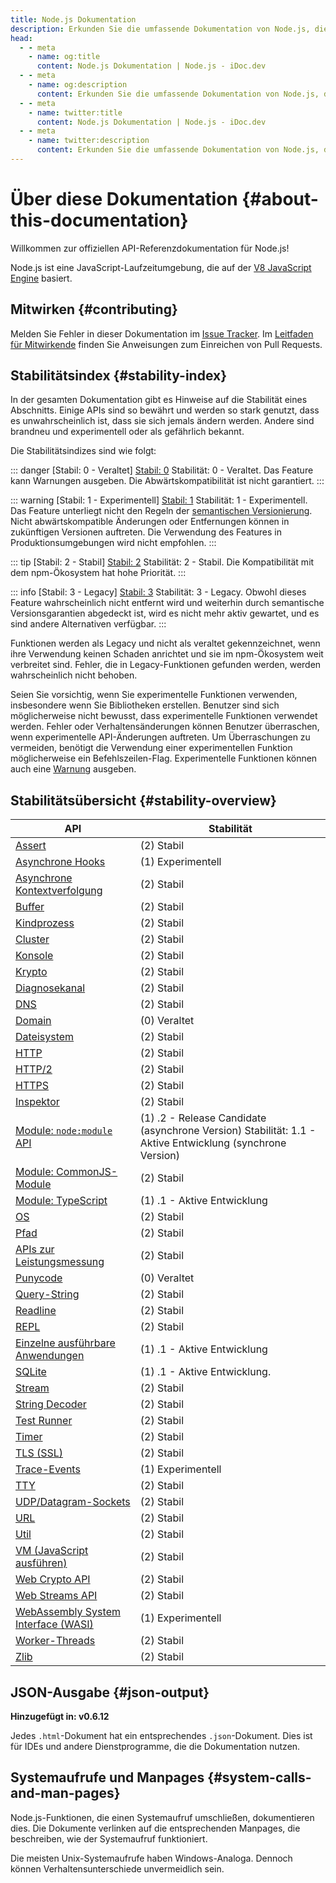 ```yaml
---
title: Node.js Dokumentation
description: Erkunden Sie die umfassende Dokumentation von Node.js, die APIs, Module und Nutzungsbeispiele abdeckt, um Entwicklern zu helfen, Node.js effektiv zu verstehen und zu nutzen.
head:
  - - meta
    - name: og:title
      content: Node.js Dokumentation | Node.js - iDoc.dev
  - - meta
    - name: og:description
      content: Erkunden Sie die umfassende Dokumentation von Node.js, die APIs, Module und Nutzungsbeispiele abdeckt, um Entwicklern zu helfen, Node.js effektiv zu verstehen und zu nutzen.
  - - meta
    - name: twitter:title
      content: Node.js Dokumentation | Node.js - iDoc.dev
  - - meta
    - name: twitter:description
      content: Erkunden Sie die umfassende Dokumentation von Node.js, die APIs, Module und Nutzungsbeispiele abdeckt, um Entwicklern zu helfen, Node.js effektiv zu verstehen und zu nutzen.
---
```



# Über diese Dokumentation {#about-this-documentation}

Willkommen zur offiziellen API-Referenzdokumentation für Node.js!

Node.js ist eine JavaScript-Laufzeitumgebung, die auf der [V8 JavaScript Engine](https://v8.dev/) basiert.

## Mitwirken {#contributing}

Melden Sie Fehler in dieser Dokumentation im [Issue Tracker](https://github.com/nodejs/node/issues/new). Im [Leitfaden für Mitwirkende](https://github.com/nodejs/node/blob/HEAD/CONTRIBUTING.md) finden Sie Anweisungen zum Einreichen von Pull Requests.

## Stabilitätsindex {#stability-index}

In der gesamten Dokumentation gibt es Hinweise auf die Stabilität eines Abschnitts. Einige APIs sind so bewährt und werden so stark genutzt, dass es unwahrscheinlich ist, dass sie sich jemals ändern werden. Andere sind brandneu und experimentell oder als gefährlich bekannt.

Die Stabilitätsindizes sind wie folgt:

::: danger [Stabil: 0 - Veraltet]
[Stabil: 0](/de/nodejs/api/documentation#stability-index) Stabilität: 0 - Veraltet. Das Feature kann Warnungen ausgeben. Die Abwärtskompatibilität ist nicht garantiert.
:::

::: warning [Stabil: 1 - Experimentell]
[Stabil: 1](/de/nodejs/api/documentation#stability-index) Stabilität: 1 - Experimentell. Das Feature unterliegt nicht den Regeln der [semantischen Versionierung](https://semver.org/). Nicht abwärtskompatible Änderungen oder Entfernungen können in zukünftigen Versionen auftreten. Die Verwendung des Features in Produktionsumgebungen wird nicht empfohlen.
:::

::: tip [Stabil: 2 - Stabil]
[Stabil: 2](/de/nodejs/api/documentation#stability-index) Stabilität: 2 - Stabil. Die Kompatibilität mit dem npm-Ökosystem hat hohe Priorität.
:::

::: info [Stabil: 3 - Legacy]
[Stabil: 3](/de/nodejs/api/documentation#stability-index) Stabilität: 3 - Legacy. Obwohl dieses Feature wahrscheinlich nicht entfernt wird und weiterhin durch semantische Versionsgarantien abgedeckt ist, wird es nicht mehr aktiv gewartet, und es sind andere Alternativen verfügbar.
:::

Funktionen werden als Legacy und nicht als veraltet gekennzeichnet, wenn ihre Verwendung keinen Schaden anrichtet und sie im npm-Ökosystem weit verbreitet sind. Fehler, die in Legacy-Funktionen gefunden werden, werden wahrscheinlich nicht behoben.

Seien Sie vorsichtig, wenn Sie experimentelle Funktionen verwenden, insbesondere wenn Sie Bibliotheken erstellen. Benutzer sind sich möglicherweise nicht bewusst, dass experimentelle Funktionen verwendet werden. Fehler oder Verhaltensänderungen können Benutzer überraschen, wenn experimentelle API-Änderungen auftreten. Um Überraschungen zu vermeiden, benötigt die Verwendung einer experimentellen Funktion möglicherweise ein Befehlszeilen-Flag. Experimentelle Funktionen können auch eine [Warnung](/de/nodejs/api/process#event-warning) ausgeben.


## Stabilitätsübersicht {#stability-overview}

| API | Stabilität |
| --- | --- |
| [Assert](/de/nodejs/api/assert) |<div class="custom-block tip"> (2) Stabil </div>|
| [Asynchrone Hooks](/de/nodejs/api/async_hooks) |<div class="custom-block warning"> (1) Experimentell </div>|
| [Asynchrone Kontextverfolgung](/de/nodejs/api/async_context) |<div class="custom-block tip"> (2) Stabil </div>|
| [Buffer](/de/nodejs/api/buffer) |<div class="custom-block tip"> (2) Stabil </div>|
| [Kindprozess](/de/nodejs/api/child_process) |<div class="custom-block tip"> (2) Stabil </div>|
| [Cluster](/de/nodejs/api/cluster) |<div class="custom-block tip"> (2) Stabil </div>|
| [Konsole](/de/nodejs/api/console) |<div class="custom-block tip"> (2) Stabil </div>|
| [Krypto](/de/nodejs/api/crypto) |<div class="custom-block tip"> (2) Stabil </div>|
| [Diagnosekanal](/de/nodejs/api/diagnostics_channel) |<div class="custom-block tip"> (2) Stabil </div>|
| [DNS](/de/nodejs/api/dns) |<div class="custom-block tip"> (2) Stabil </div>|
| [Domain](/de/nodejs/api/domain) |<div class="custom-block danger"> (0) Veraltet </div>|
| [Dateisystem](/de/nodejs/api/fs) |<div class="custom-block tip"> (2) Stabil </div>|
| [HTTP](/de/nodejs/api/http) |<div class="custom-block tip"> (2) Stabil </div>|
| [HTTP/2](/de/nodejs/api/http2) |<div class="custom-block tip"> (2) Stabil </div>|
| [HTTPS](/de/nodejs/api/https) |<div class="custom-block tip"> (2) Stabil </div>|
| [Inspektor](/de/nodejs/api/inspector) |<div class="custom-block tip"> (2) Stabil </div>|
| [Module: `node:module` API](/de/nodejs/api/module) |<div class="custom-block warning"> (1) .2 - Release Candidate (asynchrone Version) Stabilität: 1.1 - Aktive Entwicklung (synchrone Version) </div>|
| [Module: CommonJS-Module](/de/nodejs/api/modules) |<div class="custom-block tip"> (2) Stabil </div>|
| [Module: TypeScript](/de/nodejs/api/typescript) |<div class="custom-block warning"> (1) .1 - Aktive Entwicklung </div>|
| [OS](/de/nodejs/api/os) |<div class="custom-block tip"> (2) Stabil </div>|
| [Pfad](/de/nodejs/api/path) |<div class="custom-block tip"> (2) Stabil </div>|
| [APIs zur Leistungsmessung](/de/nodejs/api/perf_hooks) |<div class="custom-block tip"> (2) Stabil </div>|
| [Punycode](/de/nodejs/api/punycode) |<div class="custom-block danger"> (0) Veraltet </div>|
| [Query-String](/de/nodejs/api/querystring) |<div class="custom-block tip"> (2) Stabil </div>|
| [Readline](/de/nodejs/api/readline) |<div class="custom-block tip"> (2) Stabil </div>|
| [REPL](/de/nodejs/api/repl) |<div class="custom-block tip"> (2) Stabil </div>|
| [Einzelne ausführbare Anwendungen](/de/nodejs/api/single-executable-applications) |<div class="custom-block warning"> (1) .1 - Aktive Entwicklung </div>|
| [SQLite](/de/nodejs/api/sqlite) |<div class="custom-block warning"> (1) .1 - Aktive Entwicklung. </div>|
| [Stream](/de/nodejs/api/stream) |<div class="custom-block tip"> (2) Stabil </div>|
| [String Decoder](/de/nodejs/api/string_decoder) |<div class="custom-block tip"> (2) Stabil </div>|
| [Test Runner](/de/nodejs/api/test) |<div class="custom-block tip"> (2) Stabil </div>|
| [Timer](/de/nodejs/api/timers) |<div class="custom-block tip"> (2) Stabil </div>|
| [TLS (SSL)](/de/nodejs/api/tls) |<div class="custom-block tip"> (2) Stabil </div>|
| [Trace-Events](/de/nodejs/api/tracing) |<div class="custom-block warning"> (1) Experimentell </div>|
| [TTY](/de/nodejs/api/tty) |<div class="custom-block tip"> (2) Stabil </div>|
| [UDP/Datagram-Sockets](/de/nodejs/api/dgram) |<div class="custom-block tip"> (2) Stabil </div>|
| [URL](/de/nodejs/api/url) |<div class="custom-block tip"> (2) Stabil </div>|
| [Util](/de/nodejs/api/util) |<div class="custom-block tip"> (2) Stabil </div>|
| [VM (JavaScript ausführen)](/de/nodejs/api/vm) |<div class="custom-block tip"> (2) Stabil </div>|
| [Web Crypto API](/de/nodejs/api/webcrypto) |<div class="custom-block tip"> (2) Stabil </div>|
| [Web Streams API](/de/nodejs/api/webstreams) |<div class="custom-block tip"> (2) Stabil </div>|
| [WebAssembly System Interface (WASI)](/de/nodejs/api/wasi) |<div class="custom-block warning"> (1) Experimentell </div>|
| [Worker-Threads](/de/nodejs/api/worker_threads) |<div class="custom-block tip"> (2) Stabil </div>|
| [Zlib](/de/nodejs/api/zlib) |<div class="custom-block tip"> (2) Stabil </div>|


## JSON-Ausgabe {#json-output}

**Hinzugefügt in: v0.6.12**

Jedes `.html`-Dokument hat ein entsprechendes `.json`-Dokument. Dies ist für IDEs und andere Dienstprogramme, die die Dokumentation nutzen.

## Systemaufrufe und Manpages {#system-calls-and-man-pages}

Node.js-Funktionen, die einen Systemaufruf umschließen, dokumentieren dies. Die Dokumente verlinken auf die entsprechenden Manpages, die beschreiben, wie der Systemaufruf funktioniert.

Die meisten Unix-Systemaufrufe haben Windows-Analoga. Dennoch können Verhaltensunterschiede unvermeidlich sein.

